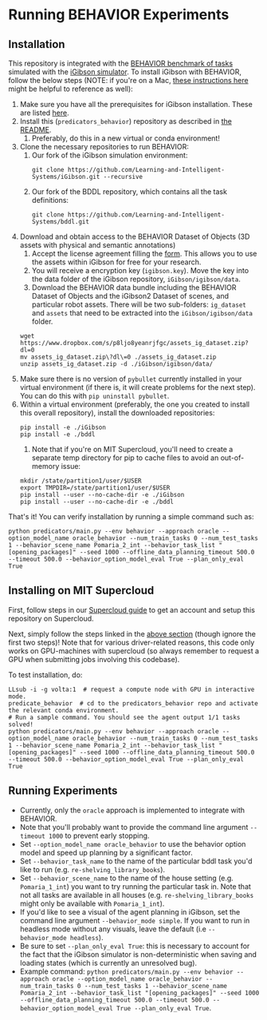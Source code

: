 # Running BEHAVIOR Experiments

## Installation
This repository is integrated with the [BEHAVIOR benchmark of tasks](https://behavior.stanford.edu/benchmark-guide) simulated with the [iGibson simulator](https://github.com/StanfordVL/iGibson). To install iGibson with BEHAVIOR, follow the below steps (NOTE: if you're on a Mac, [these instructions here](https://github.com/Learning-and-Intelligent-Systems/iGibson/blob/master/mac_behavior_installation.md) might be helpful to reference as well):

1. Make sure you have all the prerequisites for iGibson installation. These are listed [here](https://stanfordvl.github.io/iGibson/installation.html#installing-dependencies).
1. Install this (`predicators_behavior`) repository as described in [the README](https://github.com/Learning-and-Intelligent-Systems/predicators_behavior#installation).
    1. Preferably, do this in a new virtual or conda environment!
1. Clone the necessary repositories to run BEHAVIOR:
    1. Our fork of the iGibson simulation environment:
        ```
        git clone https://github.com/Learning-and-Intelligent-Systems/iGibson.git --recursive
        ```
    1. Our fork of the BDDL repository, which contains all the task definitions:
        ```
        git clone https://github.com/Learning-and-Intelligent-Systems/bddl.git
        ```
1. Download and obtain access to the BEHAVIOR Dataset of Objects (3D assets with physical and semantic annotations) 
    1. Accept the license agreement filling the [form](https://forms.gle/GXAacjpnotKkM2An7). This allows you to use the assets within iGibson for free for your research.    
    1. You will receive a encryption key (`igibson.key`). Move the key into the data folder of the iGibson repository, `iGibson/igibson/data`.    
    1. Download the BEHAVIOR data bundle including the BEHAVIOR Dataset of Objects and the iGibson2 Dataset of scenes, and particular robot assets. There will be two sub-folders: `ig_dataset` and `assets` that need to be extracted into the `iGibson/igibson/data` folder.
    ```
    wget https://www.dropbox.com/s/p8ljo8yeanrjfgc/assets_ig_dataset.zip?dl=0
    mv assets_ig_dataset.zip\?dl\=0 ./assets_ig_dataset.zip
    unzip assets_ig_dataset.zip -d ./iGibson/igibson/data/
    ```
1. Make sure there is no version of `pybullet` currently installed in your virtual environment (if there is, it will create problems for the next step). You can do this with `pip uninstall pybullet`.
1. Within a virtual environment (preferably, the one you created to install this overall repository), install the downloaded repositories:
    ```
    pip install -e ./iGibson
    pip install -e ./bddl
    ```
    1. Note that if you're on MIT Supercloud, you'll need to create a separate temp directory for pip to cache files to avoid an out-of-memory issue:
    ```
    mkdir /state/partition1/user/$USER
    export TMPDIR=/state/partition1/user/$USER
    pip install --user --no-cache-dir -e ./iGibson
    pip install --user --no-cache-dir -e ./bddl
    ```

That's it! You can verify installation by running a simple command such as:
```
python predicators/main.py --env behavior --approach oracle --option_model_name oracle_behavior --num_train_tasks 0 --num_test_tasks 1 --behavior_scene_name Pomaria_2_int --behavior_task_list "[opening_packages]" --seed 1000 --offline_data_planning_timeout 500.0 --timeout 500.0 --behavior_option_model_eval True --plan_only_eval True
```

## Installing on MIT Supercloud
First, follow steps in our [Supercloud guide](supercloud.md) to get an account and setup this repository on Supercloud.

Next, simply follow the steps linked in the [above section](#installation) (though ignore the first two steps)! Note that for various driver-related reasons, this code only works on GPU-machines with supercloud (so always remember to request a GPU when submitting jobs involving this codebase).

To test installation, do:
```
LLsub -i -g volta:1  # request a compute node with GPU in interactive mode.
predicate_behavior  # cd to the predicators_behavior repo and activate the relevant conda environment.
# Run a sample command. You should see the agent output 1/1 tasks solved!
python predicators/main.py --env behavior --approach oracle --option_model_name oracle_behavior --num_train_tasks 0 --num_test_tasks 1 --behavior_scene_name Pomaria_2_int --behavior_task_list "[opening_packages]" --seed 1000 --offline_data_planning_timeout 500.0 --timeout 500.0 --behavior_option_model_eval True --plan_only_eval True
```

## Running Experiments
* Currently, only the `oracle` approach is implemented to integrate with BEHAVIOR.
* Note that you'll probably want to provide the command line argument `--timeout 1000` to prevent early stopping.
* Set `--option_model_name oracle_behavior` to use the behavior option model and speed up planning by a significant factor.
* Set `--behavior_task_name` to the name of the particular bddl task you'd like to run (e.g. `re-shelving_library_books`).
* Set `--behavior_scene_name` to the name of the house setting (e.g. `Pomaria_1_int`) you want to try running the particular task in. Note that not all tasks are available in all houses (e.g. `re-shelving_library_books` might only be available with `Pomaria_1_int`).
* If you'd like to see a visual of the agent planning in iGibson, set the command line argument `--behavior_mode simple`. If you want to run in headless mode without any visuals, leave the default (i.e `--behavior_mode headless`).
* Be sure to set `--plan_only_eval True`: this is necessary to account for the fact that the iGibson simulator is non-deterministic when saving and loading states (which is currently an unresolved bug).
* Example command: `python predicators/main.py --env behavior --approach oracle --option_model_name oracle_behavior --num_train_tasks 0 --num_test_tasks 1 --behavior_scene_name Pomaria_2_int --behavior_task_list "[opening_packages]" --seed 1000 --offline_data_planning_timeout 500.0 --timeout 500.0 --behavior_option_model_eval True --plan_only_eval True`.